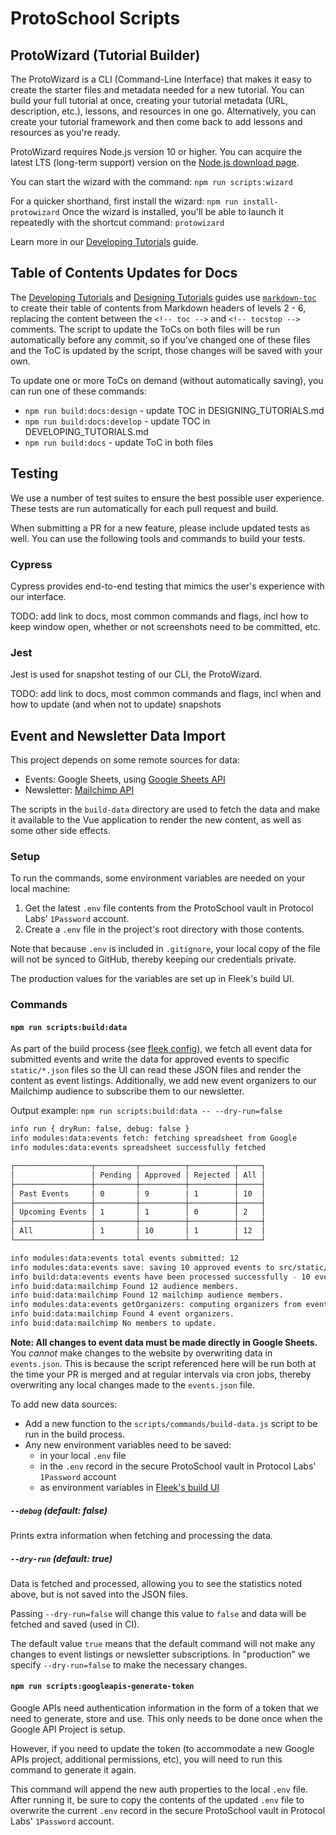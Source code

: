 # ProtoSchool Scripts

## ProtoWizard (Tutorial Builder)

The ProtoWizard is a CLI (Command-Line Interface) that makes it easy to create the starter files and metadata needed for a new tutorial. You can build your full tutorial at once, creating your tutorial metadata (URL, description, etc.), lessons, and resources in one go. Alternatively, you can create your tutorial framework and then come back to add lessons and resources as you're ready.

ProtoWizard requires Node.js version 10 or higher. You can acquire the latest LTS (long-term support) version on the [Node.js download page](https://nodejs.org/en/download/).

You can start the wizard with the command:
`npm run scripts:wizard`

For a quicker shorthand, first install the wizard:
`npm run install-protowizard`
Once the wizard is installed, you'll be able to launch it repeatedly with the shortcut command:
`protowizard`

Learn more in our [Developing Tutorials](../DEVELOPING_TUTORIALS.md) guide.

## Table of Contents Updates for Docs

The [Developing Tutorials](../DEVELOPING_TUTORIALS.md) and [Designing Tutorials](../DESIGNING_TUTORIALS.md) guides use [`markdown-toc`](https://www.npmjs.com/package/markdown-toc) to create their table of contents from Markdown headers of levels 2 - 6, replacing the content between the `<!-- toc -->` and `<!-- tocstop -->` comments. The script to update the ToCs on both files will be run automatically before any commit, so if you've changed one of these files and the ToC is updated by the script, those changes will be saved with your own.

To update one or more ToCs on demand (without automatically saving), you can run one of these commands:
  - `npm run build:docs:design` - update TOC in DESIGNING_TUTORIALS.md
  - `npm run build:docs:develop` - update TOC in DEVELOPING_TUTORIALS.md
  - `npm run build:docs` - update ToC in both files

## Testing
We use a number of test suites to ensure the best possible user experience. These tests are run automatically for each pull request and build.

When submitting a PR for a new feature, please include updated tests as well. You can use the following tools and commands to build your tests.

### Cypress
Cypress provides end-to-end testing that mimics the user's experience with our interface.

TODO: add link to docs, most common commands and flags, incl how to keep window open, whether or not screenshots need to be committed, etc.


### Jest
Jest is used for snapshot testing of our CLI, the ProtoWizard.

TODO: add link to docs, most common commands and flags, incl when and how to update (and when not to update) snapshots



## Event and Newsletter Data Import

This project depends on some remote sources for data:

- Events: Google Sheets, using [Google Sheets API](https://developers.google.com/sheets/api/reference/rest/v4/spreadsheets.values/get)
- Newsletter: [Mailchimp API](https://mailchimp.com/developer/)

The scripts in the `build-data` directory are used to fetch the data and make it available to the Vue application to render the new content, as well as some other side effects.

### Setup

To run the commands, some environment variables are needed on your local machine:

1.  Get the latest `.env` file contents from the ProtoSchool vault in Protocol Labs' `1Password` account.
2.  Create a `.env` file in the project's root directory with those contents.

Note that because `.env` is included in `.gitignore`, your local copy of the file will not be synced to GitHub, thereby keeping our credentials private.

The production values for the variables are set up in Fleek's build UI.

### Commands

#### `npm run scripts:build:data`

As part of the build process (see [fleek config](../.fleek.json#L11)), we fetch all event data for submitted events and write the data for approved events to specific `static/*.json` files so the UI can read these JSON files and render the content as event listings. Additionally, we add new event organizers to our Mailchimp audience to subscribe them to our newsletter.

Output example: `npm run scripts:build:data -- --dry-run=false`

```bash
info run { dryRun: false, debug: false }
info modules:data:events fetch: fetching spreadsheet from Google
info modules:data:events spreadsheet successfully fetched

┌─────────────────┬─────────┬──────────┬──────────┬─────┐
│                 │ Pending │ Approved │ Rejected │ All │
├─────────────────┼─────────┼──────────┼──────────┼─────┤
│ Past Events     │ 0       │ 9        │ 1        │ 10  │
├─────────────────┼─────────┼──────────┼──────────┼─────┤
│ Upcoming Events │ 1       │ 1        │ 0        │ 2   │
├─────────────────┼─────────┼──────────┼──────────┼─────┤
│ All             │ 1       │ 10       │ 1        │ 12  │
└─────────────────┴─────────┴──────────┴──────────┴─────┘

info modules:data:events total events submitted: 12
info modules:data:events save: saving 10 approved events to src/static/events.json
info build:data:events events have been processed successfully - 10 events saved
info buid:data:mailchimp Found 12 audience members.
info buid:data:mailchimp Found 12 mailchimp audience members.
info modules:data:events getOrganizers: computing organizers from events list.
info buid:data:mailchimp Found 4 event organizers.
info buid:data:mailchimp No members to update.
```

**Note: All changes to event data must be made directly in Google Sheets.** You _cannot_ make changes to the website by overwriting data in `events.json`. This is because the script referenced here will be run both at the time your PR is merged and at regular intervals via cron jobs, thereby overwriting any local changes made to the `events.json` file.

To add new data sources:

- Add a new function to the `scripts/commands/build-data.js` script to be run in the build process.
- Any new environment variables need to be saved:
    -  in your local `.env` file
    -  in the `.env` record in the secure ProtoSchool vault in Protocol Labs' `1Password` account
    -  as environment variables in [Fleek's build UI](https://app.fleek.co/#/sites/protoschool/settings/advanced-build-settings?accountId=protocollabs-team)

##### `--debug` (default: false)

Prints extra information when fetching and processing the data.

##### `--dry-run` (default: true)

Data is fetched and processed, allowing you to see the statistics noted above, but is not saved into the JSON files.

Passing `--dry-run=false` will change this value to `false` and data will be fetched and saved (used in CI).

The default value `true` means that the default command will not make any changes to event listings or newsletter subscriptions. In "production" we specify `--dry-run=false` to make the necessary changes.


#### `npm run scripts:googleapis-generate-token`

Google APIs need authentication information in the form of a token that we need to generate, store and use.
This only needs to be done once when the Google API Project is setup.

However, if you need to update the token (to accommodate a new Google APIs project, additional permissions, etc), you will need to run this command to generate it again.

This command will append the new auth properties to the local `.env` file. After running it, be sure to copy the contents of the updated `.env` file to overwrite the current `.env` record in the secure ProtoSchool vault in Protocol Labs' `1Password` account.
